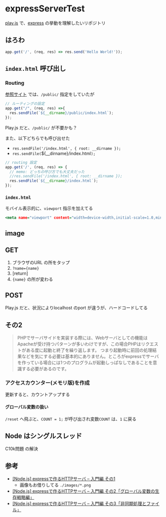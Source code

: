 # expressServerTest


[play.js](https://playdotjs.com) で、[express](https://www.npmjs.com/package/express) の挙動を理解したいリポジトリ


## はろわ

``` index.js
app.get('/', (req, res) => res.send('Hello World!'));
```


## `index.html` 呼び出し

### Routing

[参照サイト](https://blog.katsubemakito.net/nodejs/http-server-built-with-express?amp) では、`/public/` 指定をしていたが


``` sample.js
// ルーティングの設定
app.get("/", (req, res) =>{
  res.sendFile(`${__dirname}/public/index.html`);
});
```

Play.js だと、`/public/` が不要かも？

また、以下どちらでも呼び出せた

- `res.sendFile('/index.html', { root: __dirname });`
- `res.sendFile(`${__dirname}/index.html`);`


``` index.js
// routing 設定
app.get('/', (req, res) => {
  // memo: どっちの呼び方でも大丈夫だった
  //res.sendFile('/index.html', { root: __dirname });
  res.sendFile(`${__dirname}/index.html`);
});
```


### `index.html`

モバイル表示的に、`viewport` 指示を加えてる

``` index.html
<meta name="viewport" content="width=device-width,initial-scale=1.0,minimum-scale=1.0,maximum-scale=1.0,user-scalable=no">
```


## image

## GET

1. ブラウザのURL の所をタップ
1. `?name={name}`
1. [return]
1. `{name}` の所が変わる

## POST

Play.js だと、状況によりlocalhost のport が違うが、ハードコードしてる


## その2

> PHPでサーバサイドを実装する際には、Webサーバとしての機能はApacheが受け持つパターンが多いわけですが、この場合PHPはリクエストがある度に起動と終了を繰り返します。
> つまり起動時に前回の処理結果などを気にする必要は基本的にありません。ところがexpressでサーバを作っている場合には1つのプログラムが起動しっぱなしであることを意識する必要があるのです。


### アクセスカウンター(メモリ版)を作成

更新すると、カウントアップする

#### グローバル変数の扱い

`/reset` へ飛ぶと、`COUNT = 1;` が呼び出され変数`COUNT` は、`1` に戻る


## Node はシングルスレッド

C10k問題 の解決




## 参考

- [[Node.js] expressで作るHTTPサーバ – 入門編 その1](https://blog.katsubemakito.net/nodejs/http-server-built-with-express?amp)
  - 画像もお借りしてる `./images/*.png`
- [[Node.js] expressで作るHTTPサーバ – 入門編 その2「グローバル変数の生存戦略編」](https://blog.katsubemakito.net/nodejs/http-server-built-with-express2?amp)
- [[Node.js] expressで作るHTTPサーバ – 入門編 その3「非同期処理とファイル」](https://blog.katsubemakito.net/nodejs/http-server-built-with-express3?amp)
